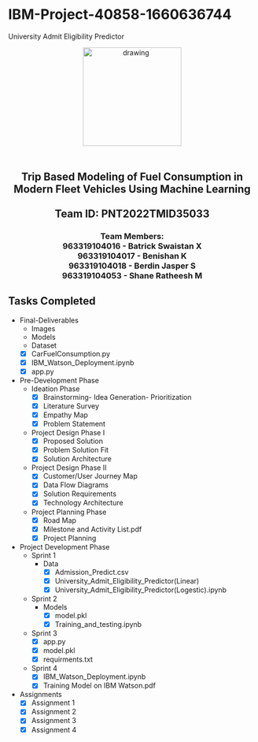 # IBM-Project-40858-1660636744
University Admit Eligibility Predictor
<br>
    <div align="center">
        <img src="https://upload.wikimedia.org/wikipedia/commons/5/51/IBM_logo.svg"  align="center" alt="drawing" width="200" />
        <h2 align="center" style="margin-top:50px"> Trip Based Modeling of Fuel Consumption in Modern Fleet Vehicles Using Machine Learning
        <br><br>Team ID: PNT2022TMID35033</h2>
<h3>Team Members:<br>
963319104016 - Batrick Swaistan X<br>
963319104017 - Benishan K<br>
963319104018 - Berdin Jasper S<br>
963319104053 - Shane Ratheesh M<h3>
    </div>
 
## Tasks Completed 

- Final-Deliverables
    - Images
    - Models
    - Dataset
    -  [x] CarFuelConsumption.py<br>
    -  [x] IBM_Watson_Deployment.ipynb<br>
    -  [x] app.py<br>

- Pre-Development Phase
    - Ideation Phase
        -  [x] Brainstorming- Idea Generation- Prioritization<br>
        -  [x] Literature Survey <br>
        -  [x] Empathy Map <br>
        -  [x] Problem Statement <br>
        
    - Project Design Phase I
        - [x] Proposed Solution <br>
        - [x] Problem Solution Fit <br>
        - [x] Solution Architecture <br>
        
    - Project Design Phase II
        - [x] Customer/User Journey Map <br>
        - [x] Data Flow Diagrams <br>
        - [x] Solution Requirements  <br>
        - [x] Technology Architecture <br>
        
    - Project Planning Phase
        - [x] Road Map
        - [x] Milestone and Activity List.pdf
        - [x] Project Planning    

- Project Development Phase
    - Sprint 1
        - Data
            -  [x] Admission_Predict.csv<br>
            -  [x] University_Admit_Eligibility_Predictor(Linear) <br>
            -  [x] University_Admit_Eligibility_Predictor(Logestic).ipynb <br>
        
    - Sprint 2
        - Models
            -  [x] model.pkl<br>
            -  [x] Training_and_testing.ipynb<br>
        
    - Sprint 3
        -  [x] app.py<br>
        -  [x] model.pkl<br>
        -  [x] requirments.txt<br>
        
    - Sprint 4
        -  [x] IBM_Watson_Deployment.ipynb<br>
        -  [x] Training Model on IBM Watson.pdf<br>

- Assignments
    -  [x] Assignment 1 <br>
    -  [x] Assignment 2 <br>    
    -  [x] Assignment 3 <br> 
    -  [x] Assignment 4 <br> 
<br>
 

